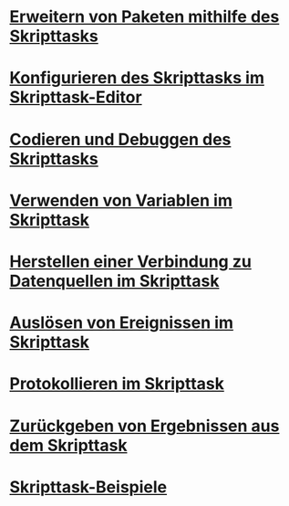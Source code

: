 # [Erweitern von Paketen mithilfe des Skripttasks](extending-the-package-with-the-script-task.md)
# [Konfigurieren des Skripttasks im Skripttask-Editor](configuring-the-script-task-in-the-script-task-editor.md)
# [Codieren und Debuggen des Skripttasks](coding-and-debugging-the-script-task.md)
# [Verwenden von Variablen im Skripttask](using-variables-in-the-script-task.md)
# [Herstellen einer Verbindung zu Datenquellen im Skripttask](connecting-to-data-sources-in-the-script-task.md)
# [Auslösen von Ereignissen im Skripttask](raising-events-in-the-script-task.md)
# [Protokollieren im Skripttask](logging-in-the-script-task.md)
# [Zurückgeben von Ergebnissen aus dem Skripttask](returning-results-from-the-script-task.md)

# [Skripttask-Beispiele](../../extending-packages-scripting-task-examples/script-task-examples.md)
